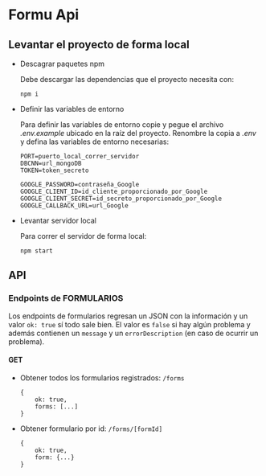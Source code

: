 # Formu Api

## Levantar el proyecto de forma local
* Descagrar paquetes npm

    Debe descargar las dependencias que el proyecto necesita con:
    ```
    npm i
    ```

* Definir las variables de entorno

    Para definir las variables de entorno copie y pegue el archivo _.env.example_ ubicado en la raíz del proyecto. Renombre la copia a _.env_ y defina las variables de entorno necesarias:
    ```
    PORT=puerto_local_correr_servidor
    DBCNN=url_mongoDB
    TOKEN=token_secreto

    GOOGLE_PASSWORD=contraseña_Google
    GOOGLE_CLIENT_ID=id_cliente_proporcionado_por_Google
    GOOGLE_CLIENT_SECRET=id_secreto_proporcionado_por_Google
    GOOGLE_CALLBACK_URL=url_Google
    ```
* Levantar servidor local

    Para correr el servidor de forma local:
    ```
    npm start
    ```
## API
### **Endpoints de FORMULARIOS**
Los endpoints de formularios regresan un JSON con la información y un valor `ok: true` sí todo sale bien. El valor es `false` si hay algún problema y además contienen un `message` y un `errorDescription` (en caso de ocurrir un problema).

#### GET
* Obtener todos los formularios registrados: `/forms`
    ```
    {
        ok: true,
        forms: [...]
    }
    ```
* Obtener formulario por id: `/forms/[formId]`
    ```
    {
        ok: true,
        form: {...}
    }
    ```
<!-- #### POST
---

### **End-points de USUARIOS** -->